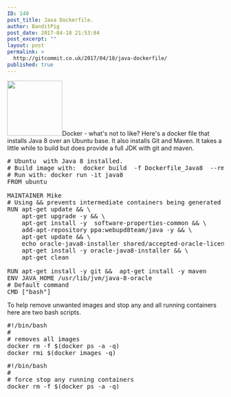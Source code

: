 ```yaml
---
ID: 140
post_title: Java Dockerfile.
author: BanditPig
post_date: 2017-04-18 21:53:04
post_excerpt: ""
layout: post
permalink: >
  http://gitcommit.co.uk/2017/04/18/java-dockerfile/
published: true
---
```

<img src="http://gitcommit.co.uk/wp-content/uploads/2017/03/refresh.png" alt="" width="128" height="128" class="alignnone size-full wp-image-317" />Docker - what's not to like?
Here's a docker file that installs Java 8 over an Ubuntu base.
It also installs Git and Maven. It takes a little while to build but does provide a full JDK with git and maven. 
<pre class="lang:sh decode:true "># Ubuntu  with Java 8 installed.
# Build image with:  docker build  -f Dockerfile_Java8  --rm=true -t=java8
# Run with: docker run -it java8
FROM ubuntu

MAINTAINER Mike
# Using &amp;&amp; prevents intermediate containers being generated
RUN apt-get update &amp;&amp; \
    apt-get upgrade -y &amp;&amp; \
    apt-get install -y  software-properties-common &amp;&amp; \
    add-apt-repository ppa:webupd8team/java -y &amp;&amp; \
    apt-get update &amp;&amp; \
    echo oracle-java8-installer shared/accepted-oracle-license-v1-1 select true | /usr/bin/debconf-set-selections &amp;&amp; \
    apt-get install -y oracle-java8-installer &amp;&amp; \
    apt-get clean
  
RUN apt-get install -y git &amp;&amp;  apt-get install -y maven
ENV JAVA_HOME /usr/lib/jvm/java-8-oracle
# Default command
CMD ["bash"]</pre>

To help remove unwanted images and stop any and all running containers here are two bash scripts.
 
<pre class="lang:haskell decode:true " title="dockerPurge.sh" >#!/bin/bash
#
# removes all images
docker rm -f $(docker ps -a -q)
docker rmi $(docker images -q)
</pre> 

 
<pre class="lang:sh decode:true " title="dockerStop.sh" >#!/bin/bash
#
# force stop any running containers
docker rm -f $(docker ps -a -q)
</pre>